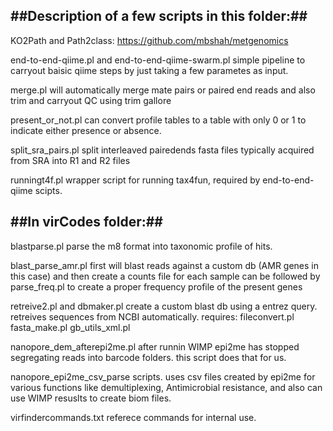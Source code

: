 ##Description of a few scripts in  this folder:##
---------------------------------------------------

KO2Path and Path2class:
https://github.com/mbshah/metgenomics

end-to-end-qiime.pl and end-to-end-qiime-swarm.pl
simple pipeline to carryout baisic qiime steps by just taking a few parametes as input.

merge.pl
will automatically merge mate pairs or paired end reads and also trim and carryout QC using trim gallore

present_or_not.pl
can convert profile tables to a table with only 0 or 1 to indicate either presence or absence.

split_sra_pairs.pl
split interleaved pairedends fasta files typically acquired from SRA into R1 and R2 files

runningt4f.pl
wrapper script for running tax4fun, required by end-to-end-qiime scipts.


##In virCodes folder:##
------------------------------
blastparse.pl parse the m8 format into taxonomic profile of hits.

blast_parse_amr.pl
first will blast reads against a custom db (AMR genes in this case) and then create a counts file for each sample can be followed by parse_freq.pl to create a proper frequency profile of the present genes

retreive2.pl and dbmaker.pl
create a custom blast db using a entrez query. retreives sequences from NCBI automatically. requires:
fileconvert.pl
fasta_make.pl 
gb_utils_xml.pl

nanopore_dem_afterepi2me.pl
after runnin WIMP epi2me has stopped segregating reads into barcode folders. this script does that for us.

nanopore_epi2me_csv_parse scripts.
uses csv files created by epi2me for various functions like demultiplexing, Antimicrobial resistance, and also can use WIMP resuslts to create biom files.

virfindercommands.txt
referece commands for internal use.
